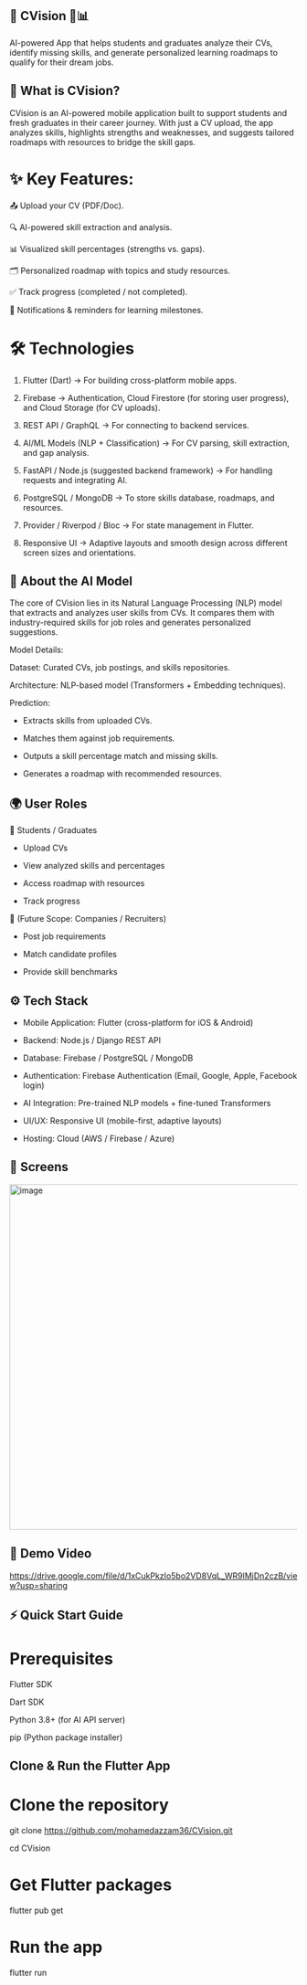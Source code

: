## 📄 CVision 🤖📊

AI-powered App that helps students and graduates analyze their CVs, identify missing skills, and generate personalized learning roadmaps to qualify for their dream jobs.

## 📱 What is CVision?

CVision is an AI-powered mobile application built to support students and fresh graduates in their career journey. With just a CV upload, the app analyzes skills, highlights strengths and weaknesses, and suggests tailored roadmaps with resources to bridge the skill gaps.

# ✨ Key Features:

📤 Upload your CV (PDF/Doc).

🔍 AI-powered skill extraction and analysis.

📊 Visualized skill percentages (strengths vs. gaps).

🗂️ Personalized roadmap with topics and study resources.

✅ Track progress (completed / not completed).

🔔 Notifications & reminders for learning milestones.

# 🛠️ Technologies 

1. Flutter (Dart) → For building cross-platform mobile apps.

2. Firebase → Authentication, Cloud Firestore (for storing user progress), and Cloud Storage (for CV uploads).

3. REST API / GraphQL → For connecting to backend services.

4. AI/ML Models (NLP + Classification) → For CV parsing, skill extraction, and gap analysis.

5. FastAPI / Node.js (suggested backend framework) → For handling requests and integrating AI.

6. PostgreSQL / MongoDB → To store skills database, roadmaps, and resources.

7. Provider / Riverpod / Bloc → For state management in Flutter.

8. Responsive UI → Adaptive layouts and smooth design across different screen sizes and orientations.

## 🧠 About the AI Model

The core of CVision lies in its Natural Language Processing (NLP) model that extracts and analyzes user skills from CVs.
It compares them with industry-required skills for job roles and generates personalized suggestions.

Model Details:

Dataset: Curated CVs, job postings, and skills repositories.

Architecture: NLP-based model (Transformers + Embedding techniques).

Prediction:

- Extracts skills from uploaded CVs.

- Matches them against job requirements.

- Outputs a skill percentage match and missing skills.

- Generates a roadmap with recommended resources.

## 🌍 User Roles

👤 Students / Graduates

- Upload CVs

- View analyzed skills and percentages

- Access roadmap with resources

- Track progress

🏢 (Future Scope: Companies / Recruiters)

- Post job requirements

- Match candidate profiles

- Provide skill benchmarks

## ⚙️ Tech Stack

- Mobile Application: Flutter (cross-platform for iOS & Android)

- Backend: Node.js / Django REST API

- Database: Firebase / PostgreSQL / MongoDB

- Authentication: Firebase Authentication (Email, Google, Apple, Facebook login)

- AI Integration: Pre-trained NLP models + fine-tuned Transformers

- UI/UX: Responsive UI (mobile-first, adaptive layouts)

- Hosting: Cloud (AWS / Firebase / Azure)

## 📸 Screens

<img width="1157" height="605" alt="image" src="https://github.com/user-attachments/assets/bbaa2520-b60f-4885-96c7-72ce4ce3809e" />


## 🎥 Demo Video

https://drive.google.com/file/d/1xCukPkzIo5bo2VD8VqL_WR9lMjDn2czB/view?usp=sharing

## ⚡ Quick Start Guide

# Prerequisites

Flutter SDK

Dart SDK

Python 3.8+ (for AI API server)

pip (Python package installer)

## Clone & Run the Flutter App
# Clone the repository
git clone https://github.com/mohamedazzam36/CVision.git

cd CVision

# Get Flutter packages
flutter pub get

# Run the app
flutter run
